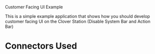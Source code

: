 Customer Facing UI Example

This is a simple example application that shows how you should develop customer facing UI on the Clover Station (Disable System Bar and Action Bar)

# Connectors Used
